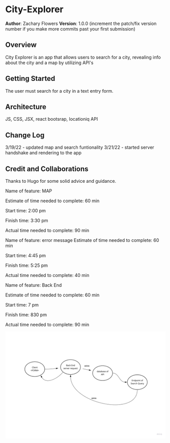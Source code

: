 # City-Explorer

**Author**: Zachary Flowers
**Version**: 1.0.0 (increment the patch/fix version number if you make more commits past your first submission)

## Overview
City Explorer is an app that allows users to search for a city, revealing info about the city and a map by utilizing API's 

## Getting Started
The user must search for a city in a text entry form. 

## Architecture
JS, CSS, JSX, react bootsrap, locationiq API
## Change Log
3/19/22 - updated map and search funtionality
3/21/22 - started server handshake and rendering to the app

## Credit and Collaborations
Thanks to Hugo for some solid advice and guidance.


Name of feature: MAP

Estimate of time needed to complete: 60 min

Start time: 2:00 pm

Finish time: 3:30 pm

Actual time needed to complete: 90 min

Name of feature: error message
Estimate of time needed to complete: 60 min

Start time: 4:45 pm

Finish time: 5:25 pm

Actual time needed to complete: 40 min

Name of feature: Back End

Estimate of time needed to complete: 60 min

Start time: 7 pm

Finish time: 830 pm

Actual time needed to complete: 90 min


![](./src/untitled.jpg) 
